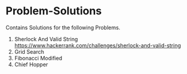 # Problem-Solutions
Contains Solutions for the following Problems.                  
1. Sherlock And Valid String  https://www.hackerrank.com/challenges/sherlock-and-valid-string  
2. Grid Search                                     
3. Fibonacci Modified                                
4. Chief Hopper
